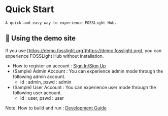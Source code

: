 # Quick Start
```note
A quick and easy way to experience FOSSLight Hub.
```

## 🔆 Using the demo site
If you use [https://demo.fosslight.org](https://demo.fosslight.org), you can experience FOSSLight Hub without installation.
- How to register an account : [Sign In/Sign Up](../menu/1_sign.md)
- (Sample) Admin Account : You can experience admin mode through the following admin account.
    - id : admin, pswd : admin
- (Sample) User Account : You can experience user mode through the following user account.
    - id : user, pswd : user

Note. How to build and run : [Development Guide](../advanced/1_developer.md)

